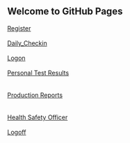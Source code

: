 ## Welcome to GitHub Pages

[Register](Register.html)<br>
<br>
[Daily_Checkin](Daily_Checkin.html)<br>
<br>
[Logon](Logon.html)<br>
<br>[Personal Test Results](Personaltestresults.html)
<br><br>
<br>[Production Reports](ProductionReports.html)<br><br>
<br>[Health Safety Officer](HSO.html)<br><br>
[Logoff](Logoff.html)

